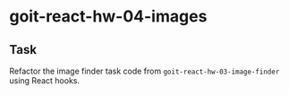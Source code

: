 # goit-react-hw-04-images

## Task

Refactor the image finder task code from `goit-react-hw-03-image-finder` using React hooks.
